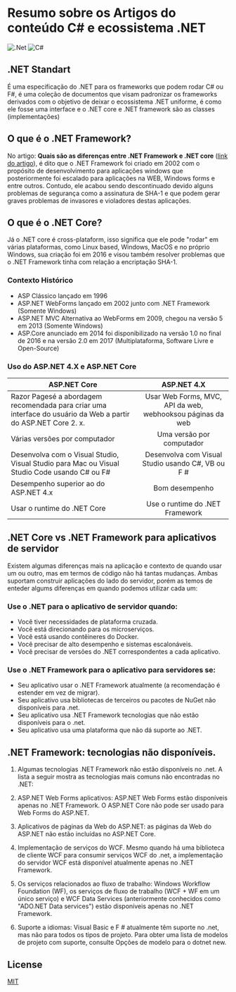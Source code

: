 # Resumo sobre os Artigos do conteúdo C# e ecossistema .NET


![.Net](https://img.shields.io/badge/.NET-5C2D91?style=for-the-badge&logo=.net&logoColor=white) ![C#](https://img.shields.io/badge/c%23-%23239120.svg?style=for-the-badge&logo=c-sharp&logoColor=white) 


## .NET Standart

É uma especificação do .NET para os frameworks que podem rodar C# ou F#, é uma coleção de documentos que visam padronizar os frameworks derivados com o objetivo de deixar o ecossistema .NET uniforme, é como ele fosse uma interface e o .NET core e .NET framework são as classes (implementações)



## O que é o .NET Framework?

No artigo: **Quais são as diferenças entre .NET Framework e .NET core** ([link do artigo](https://luby.com.br/net/quais-sao-as-diferencas-entre-net-core-e-net-framework/)), é dito que o .NET Framework foi criado em 2002 com o propósito de desenvolvimento para aplicações windows que posteriormente foi escalado para aplicações na WEB, Windows forms e entre outros. Contudo, ele acabou sendo descontinuado devido alguns problemas de segurança como a assinatura de SHA-1 e que podem gerar graves problemas de invasores e violadores destas aplicações.

## O que é o .NET Core?

Já o .NET core é cross-plataform, isso significa que ele pode "rodar" em várias plataformas, como Linux based, Windows, MacOS e no próprio Windows, sua criação foi em 2016 e visou também resolver problemas que o .NET Framework tinha com relação a encriptação SHA-1.

  ### Contexto Histórico
  - ASP Clássico lançado em 1996
  - ASP.NET WebForms lançado em 2002 junto com .NET Framework (Somente Windows)
  - ASP.NET MVC Alternativa ao WebForms em 2009, chegou na versão 5 em 2013 (Somente Windows)
  - ASP.Core anunciado em 2014 foi disponibilizado na versão 1.0 no final de 2016 e na versão 2.0 em 2017 (Multiplataforma, Software Livre e Open-Source)
  
  ### Uso do ASP.NET 4.X e ASP.NET Core
  
  | ASP.NET Core  | ASP.NET 4.X |
  |----------|:-------------:|
  | Razor Pagesé a abordagem recomendada para criar uma interface do usuário da Web a partir do ASP.NET Core 2. x. |  Usar Web Forms, MVC, API da web, webhooksou páginas da web |
  | Várias versões por computador |   Uma versão por computador   | 
  | Desenvolva com o Visual Studio, Visual Studio para Mac ou Visual Studio Code usando C# ou F# | Desenvolva com Visual Studio usando C#, VB ou F # |
  | Desempenho superior ao do ASP.NET 4.x | Bom desempenho |  
  | Usar o runtime do .NET Core | Use o runtime do .NET Framework |


## .NET Core vs .NET Framework para aplicativos de servidor

Existem algumas diferenças mais na aplicação e contexto de quando usar um ou outro, mas em termos de código não há tantas mudanças. Ambas suportam construir aplicações do lado do servidor, porém as temos de enteder algums diferenças em quando podemos utilizar cada um:

### Use o .NET para o aplicativo de servidor quando:

- Você tiver necessidades de plataforma cruzada.
- Você está direcionando para os microserviços.
- Você está usando contêineres do Docker.
- Você precisar de alto desempenho e sistemas escalonáveis.
- Você precisar de versões do .NET correspondentes a cada aplicativo.

###  Use o .NET Framework para o aplicativo para servidores se:

- Seu aplicativo usar o .NET Framework atualmente (a recomendação é estender em vez de migrar).
- Seu aplicativo usa bibliotecas de terceiros ou pacotes de NuGet não disponíveis para .net.
- Seu aplicativo usa .NET Framework tecnologias que não estão disponíveis para o .net.
- Seu aplicativo usa uma plataforma que não dá suporte ao .NET.

## .NET Framework: tecnologias não disponíveis.

1. Algumas tecnologias .NET Framework não estão disponíveis no .net. A lista a seguir mostra as tecnologias mais comuns não encontradas no .NET:

2. ASP.NET Web Forms aplicativos: ASP.NET Web Forms estão disponíveis apenas no .NET Framework. O ASP.NET Core não pode ser usado para Web Forms do ASP.NET.

3. Aplicativos de páginas da Web do ASP.NET: as páginas da Web do ASP.NET não estão incluídas no ASP.NET Core.

4. Implementação de serviços do WCF. Mesmo quando há uma biblioteca de cliente WCF para consumir serviços WCF do .net, a implementação do servidor WCF está disponível atualmente apenas no .NET Framework.

5. Os serviços relacionados ao fluxo de trabalho: Windows Workflow Foundation (WF), os serviços de fluxo de trabalho (WCF + WF em um único serviço) e WCF Data Services (anteriormente conhecidos como "ADO.NET Data services") estão disponíveis apenas no .NET Framework.

6. Suporte a idiomas: Visual Basic e F # atualmente têm suporte no .net, mas não para todos os tipos de projeto. Para obter uma lista de modelos de projeto com suporte, consulte Opções de modelo para o dotnet new.


## License
[MIT](https://choosealicense.com/licenses/mit/)
